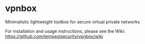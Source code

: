 # vpnbox
Minimalistic lightweight toolbox for secure virtual private networks

For installation and usage instructions, please see the Wiki: https://github.com/tempestsecurity/vpnbox/wiki

